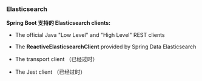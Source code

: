 ### Elasticsearch

**Spring Boot 支持的 Elasticsearch clients:**  

- The official Java "Low Level" and "High Level" REST clients

- The **ReactiveElasticsearchClient** provided by Spring Data Elasticsearch  
- The transport client  （已经过时）
- The Jest client （已经过时）